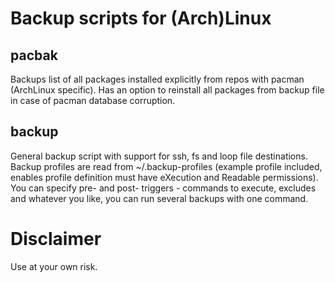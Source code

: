Backup scripts for (Arch)Linux
==============================

pacbak
------

Backups list of all packages installed explicitly from repos with pacman
(ArchLinux specific). Has an option to reinstall all packages from backup
file in case of pacman database corruption.

backup
------

General backup script with support for ssh, fs and loop file destinations.
Backup profiles are read from ~/.backup-profiles (example profile included,
enables profile definition must have eXecution and Readable permissions).
You can specify pre- and post- triggers - commands to execute, excludes and
whatever you like, you can run several backups with one command.

Disclaimer 
==========

Use at your own risk.
